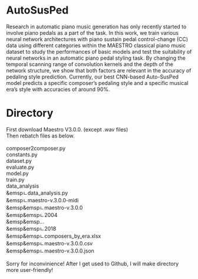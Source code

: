 # AutoSusPed
  Research in automatic piano music generation has only recently started to involve piano pedals as a part of the task. In this work, we train various neural network architectures with piano sustain pedal control-change (CC) data using different categories within the MAESTRO classical piano music dataset to study the performances of basic models and test the suitability of neural networks in an automatic piano pedal styling task. By changing the temporal scanning range of convolution kernels and the depth of the network structure, we show that both factors are relevant in the accuracy of pedaling style prediction. Currently, our best CNN-based Auto-SusPed model predicts a specific composer’s pedaling style and a specific musical era’s style with accuracies of around 90%.

# Directory

First download Maestro V3.0.0. (except .wav files)<br />
Then rebatch files as below.<br />
<br />
composer2composer.py<br />
constants.py<br />
dataset.py<br />
evaluate.py<br />
model.py<br />
train.py<br />
data_analysis<br />
&emspㄴdata_analysis.py<br />
&emspㄴmaestro-v.3.0.0-midi<br />
  &emsp&emspㄴmaestro-v.3.0.0<br />
    &emsp&emspㄴ2004<br />
    &emsp&emsp...<br />
    &emsp&emspㄴ2018<br />
    &emsp&emspㄴcomposers_by_era.xlsx<br />
    &emsp&emspㄴmaestro-v.3.0.0.csv<br />
    &emsp&emspㄴmaestro-v.3.0.0.json<br />
    <br />
Sorry for inconvinience! After I get used to Github, I will make directory more user-friendly!
